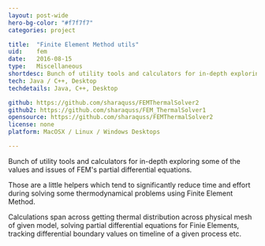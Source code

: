 ```yaml
---
layout: post-wide
hero-bg-color: "#f7f7f7"
categories: project

title:  "Finite Element Method utils"
uid:    fem
date:   2016-08-15
type:   Miscellaneous
shortdesc: Bunch of utility tools and calculators for in-depth exploring some of the values and issues of FEM's partial differential equations.
tech: Java / C++, Desktop
techdetails: Java, C++, Desktop

github: https://github.com/sharaquss/FEMThermalSolver2
github2: https://github.com/sharaquss/FEM_ThermalSolver1
opensource: https://github.com/sharaquss/FEMThermalSolver2
license: none
platform: MacOSX / Linux / Windows Desktops

---
```

<p> Bunch of utility tools and calculators for in-depth exploring some of the values and issues of FEM's partial differential equations. <p>

<p> Those are a little helpers which tend to significantly reduce time and effort during solving some thermodynamical problems using Finite Element Method.</p>

<p> Calculations span across getting thermal distribution across physical mesh of given model, solving partial differential equations for Finie Elements, tracking differential boundary values on timeline of a given process etc.</p>
